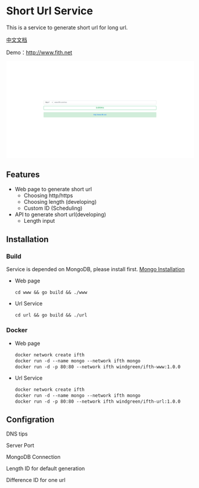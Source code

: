 # Short Url Service

This is a service to generate short url for long url.

[中文文档](Readme_zh-cn.md)

Demo：http://www.fith.net

![example](ifth-www.png)

## Features

- Web page to generate short url
  - Choosing http/https
  - Choosing length (developing)
  - Custom ID (Scheduling)
- API to generate short url(developing)
  - Length input



## Installation

### Build

Service is depended on MongoDB, please install first. [Mongo Installation](https://docs.mongodb.com/manual/installation/)

- Web page

  ```shell
  cd www && go build && ./www
  ```

  

- Url Service

  ```shell
  cd url && go build && ./url
  ```

  

### Docker

- Web page

  ```shell
  docker network create ifth
  docker run -d --name mongo --network ifth mongo
  docker run -d -p 80:80 --network ifth windgreen/ifth-www:1.0.0
  ```

- Url Service

  ```shell
  docker network create ifth
  docker run -d --name mongo --network ifth mongo
  docker run -d -p 80:80 --network ifth windgreen/ifth-url:1.0.0
  ```

  

## Configration

DNS tips

Server Port

MongoDB Connection

Length ID for default generation

Difference ID for one url

